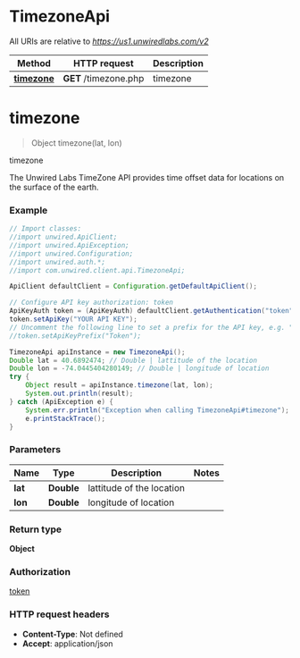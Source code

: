 # TimezoneApi

All URIs are relative to *https://us1.unwiredlabs.com/v2*

Method | HTTP request | Description
------------- | ------------- | -------------
[**timezone**](TimezoneApi.md#timezone) | **GET** /timezone.php | timezone


<a name="timezone"></a>
# **timezone**
> Object timezone(lat, lon)

timezone

The Unwired Labs TimeZone API provides time offset data for locations on the surface of the earth.

### Example
```java
// Import classes:
//import unwired.ApiClient;
//import unwired.ApiException;
//import unwired.Configuration;
//import unwired.auth.*;
//import com.unwired.client.api.TimezoneApi;

ApiClient defaultClient = Configuration.getDefaultApiClient();

// Configure API key authorization: token
ApiKeyAuth token = (ApiKeyAuth) defaultClient.getAuthentication("token");
token.setApiKey("YOUR API KEY");
// Uncomment the following line to set a prefix for the API key, e.g. "Token" (defaults to null)
//token.setApiKeyPrefix("Token");

TimezoneApi apiInstance = new TimezoneApi();
Double lat = 40.6892474; // Double | lattitude of the location
Double lon = -74.0445404280149; // Double | longitude of location
try {
    Object result = apiInstance.timezone(lat, lon);
    System.out.println(result);
} catch (ApiException e) {
    System.err.println("Exception when calling TimezoneApi#timezone");
    e.printStackTrace();
}
```

### Parameters

Name | Type | Description  | Notes
------------- | ------------- | ------------- | -------------
 **lat** | **Double**| lattitude of the location |
 **lon** | **Double**| longitude of location |

### Return type

**Object**

### Authorization

[token](../README.md#token)

### HTTP request headers

 - **Content-Type**: Not defined
 - **Accept**: application/json

